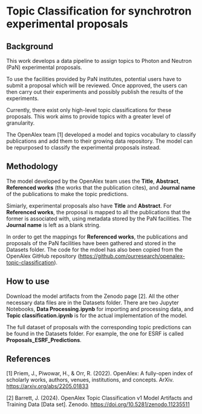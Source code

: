 # Topic Classification for synchrotron experimental proposals
## Background
This work develops a data pipeline to assign topics to Photon and Neutron (PaN) experimental proposals.

To use the facilities provided by PaN institutes, potential users have to submit a proposal which will be reviewed. Once approved, the users can then carry out their experiments and possibly publish the results of the experiments.

Currently, there exist only high-level topic classifications for these proposals. This work aims to provide topics with a greater level of granularity.

The OpenAlex team [1] developed a model and topics vocabulary to classify publications and add them to their growing data repository. The model can be repurposed to classify the experimental proposals instead.

## Methodology
The model developed by the OpenAlex team uses the **Title**, **Abstract**, **Referenced works** (the works that the publication cites), and **Journal name** of the publications to make the topic predictions. 

Simiarly, experimental proposals also have **Title** and **Abstract**. For **Referenced works**, the proposal is mapped to all the publications that the former is associated with, using metadata stored by the PaN facilities. The **Journal name** is left as a blank string.

In order to get the mappings for **Referenced works**, the publications and proposals of the PaN facilities have been gathered and stored in the Datasets folder. The code for the mdoel has also been copied from the OpenAlex GitHub repository (https://github.com/ourresearch/openalex-topic-classification).

## How to use
Download the model artifacts from the Zenodo page [2]. All the other necessary data files are in the Datasets folder. There are two Jupyter Notebooks, **Data Processing.ipynb** for importing and processing data, and **Topic classification.ipynb** is for the actual implementation of the model.

The full dataset of proposals with the corresponding topic predictions can be found in the Datasets folder. For example, the one for ESRF is called **Proposals_ESRF_Predictions**.

## References
[1] Priem, J., Piwowar, H., & Orr, R. (2022). OpenAlex: A fully-open index of scholarly works, authors, venues, institutions, and concepts. ArXiv. https://arxiv.org/abs/2205.01833

[2] Barrett, J. (2024). OpenAlex Topic Classification v1 Model Artifacts and Training Data [Data set]. Zenodo. https://doi.org/10.5281/zenodo.11235511

